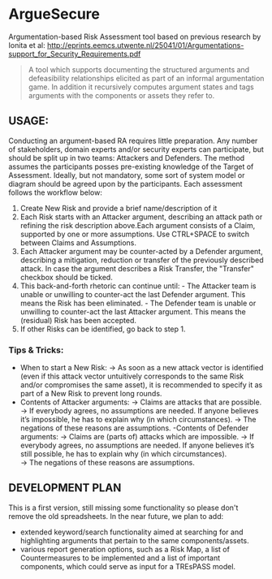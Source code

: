 # ArgueSecure
Argumentation-based Risk Assessment tool based on previous research by Ionita et al: http://eprints.eemcs.utwente.nl/25041/01/Argumentations-support_for_Security_Requirements.pdf

> A tool which supports documenting the structured arguments and defeasibility relationships elicited as part of an informal argumentation game. In addition it recursively computes argument states and tags arguments with the components or assets they refer to.


## USAGE:
Conducting an argument-based RA requires little preparation. Any number of stakeholders, domain experts and/or security experts can participate, but should be split up in two teams: Attackers and Defenders. The method assumes the participants posses pre-existing knowledge of the Target of Assessment. Ideally, but not mandatory, some sort of system model or diagram should be agreed upon by the participants. Each assessment follows the workflow below:
  1.  Create New Risk and provide a brief name/description of it
  2.  Each Risk starts with an Attacker argument, describing an attack path or refining the risk description above.Each argument consists of a Claim, supported by one or more assumptions. Use CTRL+SPACE to switch between Claims and Assumptions.
  3.  Each Attacker argument may be counter-acted by a Defender argument, describing a mitigation, reduction or transfer of the previously described attack. In case the argument describes a Risk Transfer, the "Transfer"  checkbox should be ticked.
  4.  This back-and-forth rhetoric can continue until:
     - The Attacker team is unable or unwilling to counter-act the last Defender argument. This means the Risk has been eliminated.
     - The Defender team is unable or unwilling to counter-act the last Attacker argument. This means the (residual) Risk has been accepted.
  5.  If other Risks  can be identified, go back to step 1.

### Tips & Tricks:
- When to start a New Risk:
    -> As soon as a new attack vector is identified (even if this attack vector untuitively corresponds to the same Risk and/or compromises the same asset), it is recommended to specify it as part of a New Risk to prevent long rounds.
- Contents of Attacker arguments:
    -> Claims are attacks that are possible. 
    -> If everybody agrees, no assumptions are needed. If anyone believes it’s impossible, he has to explain why (in which circumstances). 
    -> The negations of these reasons are assumptions.
-Contents of Defender arguments: 
    -> Claims are (parts of) attacks which are impossible. 
    -> If everybody agrees, no assumptions are needed. If anyone believes it’s still possible, he has to explain why (in which circumstances).  
    -> The negations of these reasons are assumptions.


## DEVELOPMENT PLAN
This is a first version, still missing some functionality so please don't remove the old spreadsheets. In the near future, we plan to add:
- extended keyword/search  functionality aimed at searching for and highlighting arguments that pertain to the same components/assets.
- various report generation options, such as a Risk Map, a list of Countermeasures to be implemented and a list of important components, which could serve as input for a TREsPASS model.
